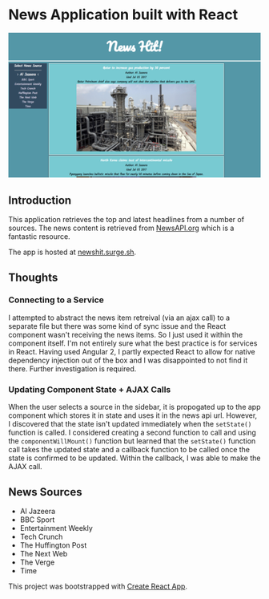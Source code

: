 # News Application built with React

![app](images/app-screenshot.png)

## Introduction

This application retrieves the top and latest headlines from a number of sources. The news content is retrieved from [NewsAPI.org](https://newsapi.org/) which is a fantastic resource.

The app is hosted at [newshit.surge.sh](http://newshit.surge.sh).

## Thoughts

### Connecting to a Service

I attempted to abstract the news item retreival (via an ajax call) to a separate file but there was some kind of sync issue and the React component wasn't receiving the news items. So I just used it within the component itself. I'm not entirely sure what the best practice is for services in React. Having used Angular 2, I partly expected React to allow for native dependency injection out of the box and I was disappointed to not find it there. Further investigation is required.

### Updating Component State + AJAX Calls

When the user selects a source in the sidebar, it is propogated up to the app component which stores it in state and uses it in the news api url. However, I discovered that the state isn't updated immediately when the `setState()` function is called. I considered creating a second function to call and using the `componentWillMount()` function but learned that the `setState()` function call takes the updated state and a callback function to be called once the state is confirmed to be updated. Within the callback, I was able to make the AJAX call.

## News Sources

- Al Jazeera
- BBC Sport
- Entertainment Weekly
- Tech Crunch
- The Huffington Post
- The Next Web
- The Verge
- Time


This project was bootstrapped with [Create React App](https://github.com/facebookincubator/create-react-app).
